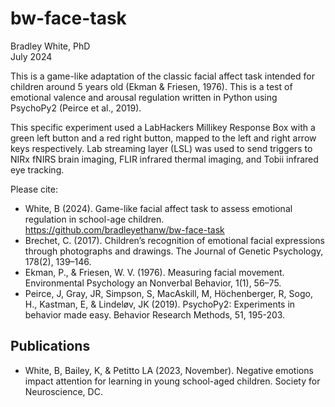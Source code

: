 # bw-face-task
Bradley White, PhD  
July 2024

This is a game-like adaptation of the classic facial affect task intended for children around 5 years old (Ekman & Friesen, 1976). This is a test of emotional valence and arousal regulation written in Python using PsychoPy2 (Peirce et al., 2019).

This specific experiment used a LabHackers Millikey Response Box with a green left button and a red right button, mapped to the left and right arrow keys respectively. Lab streaming layer (LSL) was used to send triggers to NIRx fNIRS brain imaging, FLIR infrared thermal imaging, and Tobii infrared eye tracking.

Please cite:
- White, B (2024). Game-like facial affect task to assess emotional regulation in school-age children. https://github.com/bradleyethanw/bw-face-task
- Brechet, C. (2017). Children’s recognition of emotional facial expressions through photographs and drawings. ​The Journal of Genetic Psychology​, ​178​(2), 139–146.
- Ekman, P., & Friesen, W. V. (1976). Measuring facial movement. ​Environmental Psychology an Nonverbal Behavior​, ​1​(1), 56–75.
- Peirce, J, Gray, JR, Simpson, S, MacAskill, M, Höchenberger, R, Sogo, H., Kastman, E, & Lindeløv, JK (2019). PsychoPy2: Experiments in behavior made easy. Behavior Research Methods, 51, 195-203.

## Publications
- White, B, Bailey, K, & Petitto LA (2023, November). Negative emotions impact attention for learning in young school-aged children. Society for Neuroscience, DC.
